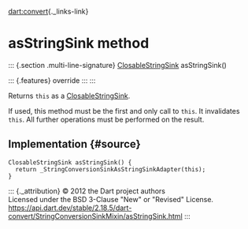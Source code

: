 [dart:convert](../../dart-convert/dart-convert-library){._links-link}

asStringSink method
===================

::: {.section .multi-line-signature}
[ClosableStringSink](../closablestringsink-class) asStringSink()

::: {.features}
override
:::
:::

Returns `this` as a [ClosableStringSink](../closablestringsink-class).

If used, this method must be the first and only call to `this`. It
invalidates `this`. All further operations must be performed on the
result.

Implementation {#source}
--------------

``` {.language-dart data-language="dart"}
ClosableStringSink asStringSink() {
  return _StringConversionSinkAsStringSinkAdapter(this);
}
```

::: {._attribution}
© 2012 the Dart project authors\
Licensed under the BSD 3-Clause \"New\" or \"Revised\" License.\
<https://api.dart.dev/stable/2.18.5/dart-convert/StringConversionSinkMixin/asStringSink.html>
:::

